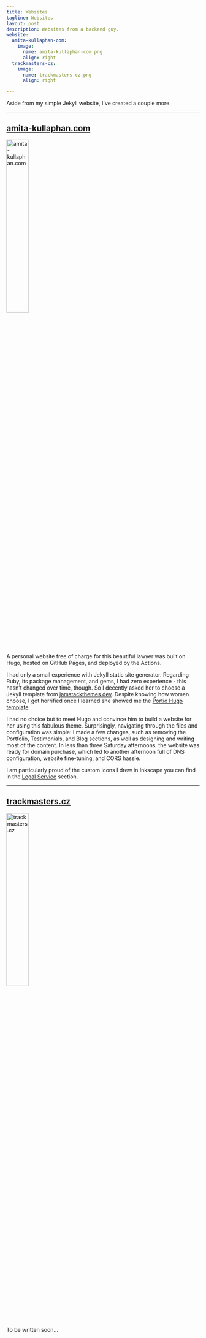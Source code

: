 ```yaml
---
title: Websites
tagline: Websites
layout: post
description: Websites from a backend guy.
website:
  amita-kullaphan-com:
    image: 
      name: amita-kullaphan-com.png
      align: right
  trackmasters-cz:
    image:
      name: trackmasters-cz.png
      align: right

---
```

Aside from my simple Jekyll website, I've created a couple more.

---

## [amita-kullaphan.com](https://amita-kullaphan.com)

<a href="https://www.amita-kullaphan.com">
  <img class="{{ page.website.amita-kullaphan-com.image.align }}" alt="amita-kullaphan.com" width="34%"
       src="{{ page.website.amita-kullaphan-com.image.name | prepend: '/assets/images/websites/' | relative_url }}">
</a>

A personal website free of charge for this beautiful lawyer was built on Hugo, hosted on GitHub Pages, and deployed by the Actions.

I had only a small experience with Jekyll static site generator. 
Regarding Ruby, its package management, and gems, I had zero experience - this hasn’t changed over time, though. 
So I decently asked her to choose a Jekyll template from [jamstackthemes.dev](https://jamstackthemes.dev/theme/).
Despite knowing how women choose, I got horrified once I learned she showed me the [Portio Hugo template](https://jamstackthemes.dev/theme/portio-hugo/).

I had no choice but to meet Hugo and convince him to build a website for her using this fabulous theme. 
Surprisingly, navigating through the files and configuration was simple: 
I made a few changes, such as removing the Portfolio, Testimonials, and Blog sections, as well as designing and writing most of the content. 
In less than three Saturday afternoons, the website was ready for domain purchase, which led to another afternoon full of DNS configuration, website fine-tuning, and CORS hassle.

I am particularly proud of the custom icons I drew in Inkscape you can find in the [Legal Service](https://www.amita-kullaphan.com/#service) section.

___


## [trackmasters.cz](https://trackmasters.cz)

<a href="https://www.trackmasters.cz">
  <img class="{{ page.website.trackmasters-cz.image.align }}" alt="trackmasters.cz" width="34%"
       src="{{ page.website.trackmasters-cz.image.name | prepend: '/assets/images/websites/' | relative_url }}">
</a>

To be written soon...

<!--
Jekyll template: <span class="fab fa-github" style='font-size:30px'></span> [Gradfolio](https://github.com/jitinnair1/gradfolio), see the live [demo](https://jitinnair1.github.io/gradfolio)

Footer icons: <span class="fab fa-github" style='font-size:30px'></span> [Modern Resume](https://github.com/sproogen/modern-resume-theme), see the live [demo](https://sproogen.github.io/modern-resume-theme)
-->